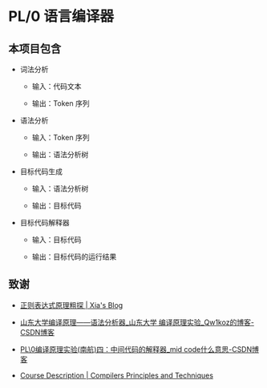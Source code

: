 # PL/0 语言编译器

## 本项目包含

- 词法分析
  
  - 输入：代码文本
  
  - 输出：Token 序列

- 语法分析
  
  - 输入：Token 序列
  
  - 输出：语法分析树

- 目标代码生成
  
  - 输入：语法分析树
  
  - 输出：目标代码

- 目标代码解释器
  
  - 输入：目标代码
  
  - 输出：目标代码的运行结果



## 致谢

- [正则表达式原理粗探 | Xia's Blog](https://www.xialovehuan.com/2021/03/17/regular-expression/)

- [山东大学编译原理——语法分析器_山东大学 编译原理实验_Qw1koz的博客-CSDN博客](https://blog.csdn.net/m0_62143540/article/details/131216490)

- [PL\0编译原理实验(南航)四：中间代码的解释器_mid code什么意思-CSDN博客](https://blog.csdn.net/wh_computers/article/details/105746782)

- [Course Description | Compilers Principles and Techniques](https://compiler-sdu.github.io/)


